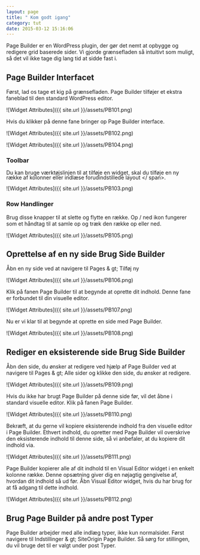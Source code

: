 ```yaml
---
layout: page
title: " Kom godt igang"
category: tut
date: 2015-03-12 15:16:06
---
```


Page Builder er en WordPress plugin, der gør det nemt at opbygge og redigere grid baserede sider. Vi gjorde grænsefladen så intuitivt som muligt, så det vil ikke tage dig lang tid at sidde fast i.

## Page Builder Interfacet

Først, lad os tage et kig på grænsefladen. Page Builder tilføjer et ekstra faneblad til den standard WordPress editor.

![Widget Attributes]({{ site.url }}/assets/PB101.png)

Hvis du klikker på denne fane bringer op Page Builder interface.

![Widget Attributes]({{ site.url }}/assets/PB102.png)

![Widget Attributes]({{ site.url }}/assets/PB104.png)

### Toolbar

<Span style = "line-height: 13px;"> Du kan bruge værktøjslinjen til at tilføje en widget, skal du tilføje en ny række af kolonner eller indlæse forudindstillede layout </ span>.

![Widget Attributes]({{ site.url }}/assets/PB103.png)

### Row Handlinger

Brug disse knapper til at slette og flytte en række. Op / ned ikon fungerer som et håndtag til at samle op og træk den række op eller ned.

![Widget Attributes]({{ site.url }}/assets/PB105.png)

## Oprettelse af en ny side Brug Side Builder

Åbn en ny side ved at navigere til Pages & gt; Tilføj ny

![Widget Attributes]({{ site.url }}/assets/PB106.png)

Klik på fanen Page Builder til at begynde at oprette dit indhold. Denne fane er forbundet til din visuelle editor.

![Widget Attributes]({{ site.url }}/assets/PB107.png)

Nu er vi klar til at begynde at oprette en side med Page Builder.

![Widget Attributes]({{ site.url }}/assets/PB108.png)

## Rediger en eksisterende side Brug Side Builder

Åbn den side, du ønsker at redigere ved hjælp af Page Builder ved at navigere til Pages & gt; Alle sider og klikke den side, du ønsker at redigere.

![Widget Attributes]({{ site.url }}/assets/PB109.png)

Hvis du ikke har brugt Page Builder på denne side før, vil det åbne i standard visuelle editor. Klik på fanen Page Builder.

![Widget Attributes]({{ site.url }}/assets/PB110.png)


Bekræft, at du gerne vil kopiere eksisterende indhold fra den visuelle editor i Page Builder. Ethvert indhold, du opretter med Page Builder vil overskrive den eksisterende indhold til denne side, så vi anbefaler, at du kopiere dit indhold via.

![Widget Attributes]({{ site.url }}/assets/PB111.png)


Page Builder kopierer alle af dit indhold til en Visual Editor widget i en enkelt kolonne række. Denne opsætning giver dig en nøjagtig gengivelse af, hvordan dit indhold så ud før. Åbn Visual Editor widget, hvis du har brug for at få adgang til dette indhold.

![Widget Attributes]({{ site.url }}/assets/PB112.png)

## Brug Page Builder på andre post Typer

Page Builder arbejder med alle indlæg typer, ikke kun normalsider. Først navigere til Indstillinger & gt; SiteOrigin Page Builder. Så sørg for stillingen, du vil bruge det til er valgt under post Typer.
